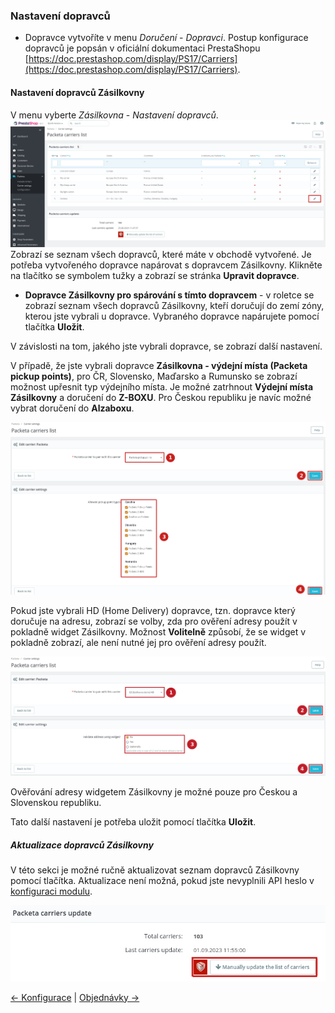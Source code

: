 ### Nastavení dopravců
- Dopravce vytvoříte v menu *Doručení* - *Dopravci*.
Postup konfigurace dopravců je popsán v oficiální dokumentaci PrestaShopu [https://doc.prestashop.com/display/PS17/Carriers](https://doc.prestashop.com/display/PS17/Carriers).

#### Nastavení dopravců Zásilkovny

V menu vyberte *Zásilkovna* - *Nastavení dopravců*.![screen](../assets/packeta_carrier_list.png)
Zobrazí se seznam všech dopravců, které máte v obchodě vytvořené. 
Je potřeba vytvořeného dopravce napárovat s dopravcem Zásilkovny. Klikněte na tlačítko se symbolem tužky a zobrazí se stránka **Upravit dopravce**.


- **Dopravce Zásilkovny pro spárování s tímto dopravcem** - v roletce se zobrazí seznam všech dopravců Zásilkovny, kteří doručují do zemí zóny, kterou jste vybrali u dopravce.
Vybraného dopravce napárujete pomocí tlačítka **Uložit**.

V závislosti na tom, jakého jste vybrali dopravce, se zobrazí další nastavení.

V případě, že jste vybrali dopravce **Zásilkovna - výdejní místa (Packeta pickup points)**, pro ČR, Slovensko, Maďarsko a Rumunsko se zobrazí možnost upřesnit typ výdejního místa.
Je možné zatrhnout **Výdejní místa Zásilkovny** a doručení do **Z-BOXU**. 
Pro Českou republiku je navíc možné vybrat doručení do **Alzaboxu**.

![screen Packeta pickup points](../assets/edit_carrier_pp.png)

Pokud jste vybrali HD (Home Delivery) dopravce, tzn. dopravce který doručuje na adresu, zobrazí se volby, zda 
pro ověření adresy použít v pokladně widget Zásilkovny. Možnost **Volitelně** způsobí, že se widget v pokladně zobrazí,
ale není nutné jej pro ověření adresy použít.

![screen Packeta pickup points](../assets/edit_carrier_hd.png)

Ověřování adresy widgetem Zásilkovny je možné pouze pro Českou a Slovenskou republiku.

Tato další nastavení je potřeba uložit pomocí tlačítka **Uložit**.

##### Aktualizace dopravců Zásilkovny
V této sekci je možné ručně aktualizovat seznam dopravců Zásilkovny pomocí tlačítka.
Aktualizace není možná, pokud jste nevyplnili API heslo v [konfiguraci modulu](configuration.md).

![screen](../assets/manual_carrier_update.png)

[&larr; Konfigurace](configuration.md) | [Objednávky &rarr;](orders.md)
